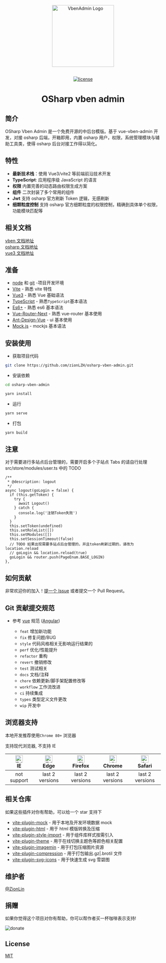 <div align="center"> <a href="https://github.com/anncwb/vue-vben-admin"> <img alt="VbenAdmin Logo" width="200" height="200" src="https://anncwb.github.io/anncwb/images/logo.png"> </a> <br> <br>

[![license](https://img.shields.io/github/license/anncwb/vue-vben-admin.svg)](LICENSE)

<h1>OSharp vben admin</h1>
</div>

## 简介

OSharp Vben Admin 是一个免费开源的中后台模版。基于 vue-vben-admin 开发，对接 osharp 后端，开箱即用，内置 osharp 用户，权限，系统管理模块与辅助工具类，使得 osharp 后台对接工作得以简化。

## 特性

- **最新技术栈**：使用 Vue3/vite2 等前端前沿技术开发
- **TypeScript**: 应用程序级 JavaScript 的语言
- **权限** 内置完善的动态路由权限生成方案
- **组件** 二次封装了多个常用的组件
- **Jwt** 支持 osharp 官方刷新 Token 逻辑，无感刷新
- **细颗粒度控制** 支持 osharp 官方细颗粒度的权限控制，精确到具体单个权限，功能模块匹配等

## 相关文档

[vben 文档地址](https://vvbin.cn/doc-next/)  
[osharp 文档地址](https://docs.osharp.org/quick/intro/)  
[vue3 文档地址](https://v3.cn.vuejs.org/)

## 准备

- [node](http://nodejs.org/) 和 [git](https://git-scm.com/) -项目开发环境
- [Vite](https://vitejs.dev/) - 熟悉 vite 特性
- [Vue3](https://v3.vuejs.org/) - 熟悉 Vue 基础语法
- [TypeScript](https://www.typescriptlang.org/) - 熟悉`TypeScript`基本语法
- [Es6+](http://es6.ruanyifeng.com/) - 熟悉 es6 基本语法
- [Vue-Router-Next](https://next.router.vuejs.org/) - 熟悉 vue-router 基本使用
- [Ant-Design-Vue](https://2x.antdv.com/docs/vue/introduce-cn/) - ui 基本使用
- [Mock.js](https://github.com/nuysoft/Mock) - mockjs 基本语法

## 安装使用

- 获取项目代码

```bash
git clone https://github.com/zionLZH/osharp-vben-admin.git
```

- 安装依赖

```bash
cd osharp-vben-admin

yarn install

```

- 运行

```bash
yarn serve
```

- 打包

```bash
yarn build
```

## 注意

对于需要进行多站点后台管理的，需要开启多个子站点 Tabs 的请自行处理 src/store/modules/user.ts 中的 TODO

```
/**
 * @description: logout
 */
async logout(goLogin = false) {
  if (this.getToken) {
    try {
      await Logout()
    } catch {
      console.log('注销Token失败')
    }
  }
  this.setToken(undefined)
  this.setRoleList([])
  this.setModules([])
  this.setSessionTimeout(false)
  // TODO 如果出现需要多站点后台管理的，并且token刷新过期的，请改为location.reload
  // goLogin && location.reload(true)
  goLogin && router.push(PageEnum.BASE_LOGIN)
},
```

## 如何贡献

非常欢迎你的加入！[提一个 Issue](https://github.com/zionLZH/osharp-vben-admin/issues/new/choose) 或者提交一个 Pull Request。

## Git 贡献提交规范

- 参考 [vue](https://github.com/vuejs/vue/blob/dev/.github/COMMIT_CONVENTION.md) 规范 ([Angular](https://github.com/conventional-changelog/conventional-changelog/tree/master/packages/conventional-changelog-angular))

  - `feat` 增加新功能
  - `fix` 修复问题/BUG
  - `style` 代码风格相关无影响运行结果的
  - `perf` 优化/性能提升
  - `refactor` 重构
  - `revert` 撤销修改
  - `test` 测试相关
  - `docs` 文档/注释
  - `chore` 依赖更新/脚手架配置修改等
  - `workflow` 工作流改进
  - `ci` 持续集成
  - `types` 类型定义文件更改
  - `wip` 开发中

## 浏览器支持

本地开发推荐使用`Chrome 80+` 浏览器

支持现代浏览器, 不支持 IE

| [<img src="https://raw.githubusercontent.com/alrra/browser-logos/master/src/edge/edge_48x48.png" alt=" Edge" width="24px" height="24px" />](http://godban.github.io/browsers-support-badges/)</br>IE | [<img src="https://raw.githubusercontent.com/alrra/browser-logos/master/src/edge/edge_48x48.png" alt=" Edge" width="24px" height="24px" />](http://godban.github.io/browsers-support-badges/)</br>Edge | [<img src="https://raw.githubusercontent.com/alrra/browser-logos/master/src/firefox/firefox_48x48.png" alt="Firefox" width="24px" height="24px" />](http://godban.github.io/browsers-support-badges/)</br>Firefox | [<img src="https://raw.githubusercontent.com/alrra/browser-logos/master/src/chrome/chrome_48x48.png" alt="Chrome" width="24px" height="24px" />](http://godban.github.io/browsers-support-badges/)</br>Chrome | [<img src="https://raw.githubusercontent.com/alrra/browser-logos/master/src/safari/safari_48x48.png" alt="Safari" width="24px" height="24px" />](http://godban.github.io/browsers-support-badges/)</br>Safari |
| :-: | :-: | :-: | :-: | :-: |
| not support | last 2 versions | last 2 versions | last 2 versions | last 2 versions |

## 相关仓库

如果这些插件对你有帮助，可以给一个 star 支持下

- [vite-plugin-mock](https://github.com/anncwb/vite-plugin-mock) - 用于本地及开发环境数据 mock
- [vite-plugin-html](https://github.com/anncwb/vite-plugin-html) - 用于 html 模版转换及压缩
- [vite-plugin-style-import](https://github.com/anncwb/vite-plugin-style-import) - 用于组件库样式按需引入
- [vite-plugin-theme](https://github.com/anncwb/vite-plugin-theme) - 用于在线切换主题色等颜色相关配置
- [vite-plugin-imagemin](https://github.com/anncwb/vite-plugin-imagemin) - 用于打包压缩图片资源
- [vite-plugin-compression](https://github.com/anncwb/vite-plugin-compression) - 用于打包输出.gz|.brotil 文件
- [vite-plugin-svg-icons](https://github.com/anncwb/vite-plugin-svg-icons) - 用于快速生成 svg 雪碧图

## 维护者

[@ZionLin](https://github.com/zionLZH)

## 捐赠

如果你觉得这个项目对你有帮助，你可以帮作者买一杯咖啡表示支持!

![donate](https://public-1251222689.cos.ap-guangzhou.myqcloud.com/zionlin.png)

## License

[MIT](./LICENSE)
